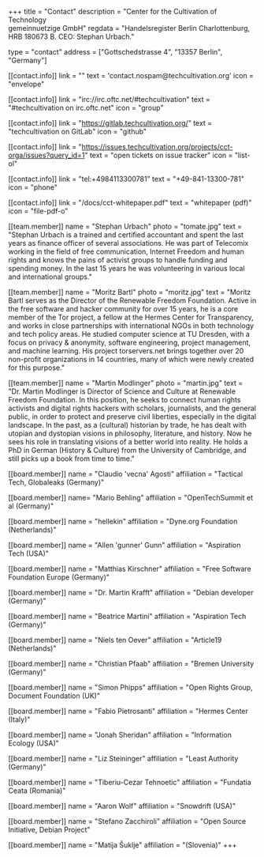 +++
title = "Contact"
description = "Center for the Cultivation of Technology<br/>gemeinnuetzige GmbH"
regdata = "Handelsregister Berlin Charlottenburg, HRB 180673 B. CEO: Stephan Urbach."

type = "contact"
address = ["Gottschedstrasse 4", "13357 Berlin", "Germany"]

[[contact.info]]
    link = ""
    text = 'contact<span class="hidden">.nospam</span>@techcultivation.org'
    icon = "envelope"

[[contact.info]]
    link = "irc://irc.oftc.net/#techcultivation"
    text = "#techcultivation on irc.oftc.net"
    icon = "group"

[[contact.info]]
    link = "https://gitlab.techcultivation.org/"
    text = "techcultivation on GitLab"
    icon = "github"

[[contact.info]]
    link = "https://issues.techcultivation.org/projects/cct-orga/issues?query_id=1"
    text = "open tickets on issue tracker"
    icon = "list-ol"

[[contact.info]]
    link = "tel:+4984113300781"
    text = "+49-841-13300-781"
    icon = "phone"

[[contact.info]]
    link = "/docs/cct-whitepaper.pdf"
    text = "whitepaper (pdf)"
    icon = "file-pdf-o"

[[team.member]]
    name = "Stephan Urbach"
    photo = "tomate.jpg"
	text = "Stephan Urbach is a trained and certified accountant and spent the last years as finance officer of several associations. He was part of Telecomix working in the field of free communication, Internet Freedom and human rights and knows the pains of activist groups to handle funding and spending money. In the last 15 years he was volunteering in various local and international groups."

[[team.member]]
    name = "Moritz Bartl"
	photo = "moritz.jpg"
    text = "Moritz Bartl serves as the Director of the Renewable Freedom Foundation. Active in the free software and hacker community for over 15 years, he is a core member of the Tor project, a fellow at the Hermes Center for Transparency, and works in close partnerships with international NGOs in both technology and tech policy areas. He studied computer science at TU Dresden, with a focus on privacy & anonymity, software engineering, project management, and machine learning. His project torservers.net brings together over 20 non-profit organizations in 14 countries, many of which were newly created for this purpose."

[[team.member]]
    name = "Martin Modlinger"
	photo = "martin.jpg"
    text = "Dr. Martin Modlinger is Director of Science and Culture at Renewable Freedom Foundation. In this position, he seeks to connect human rights activists and digital rights hackers with scholars, journalists, and the general public, in order to protect and preserve civil liberties, especially in the digital landscape. In the past, as a (cultural) historian by trade, he has dealt with utopian and dystopian visions in philosophy, literature, and history. Now he sees his role in translating visions of a better world into reality. He holds a PhD in German (History & Culture) from the University of Cambridge, and still picks up a book from time to time."

[[board.member]]
    name = "Claudio 'vecna' Agosti"
    affiliation = "Tactical Tech, Globaleaks (Germany)"

[[board.member]]
    name= "Mario Behling"
    affiliation = "OpenTechSummit et al (Germany)"

[[board.member]]
    name = "hellekin"
    affiliation = "Dyne.org Foundation (Netherlands)"

[[board.member]]
    name = "Allen 'gunner' Gunn"
    affiliation = "Aspiration Tech (USA)"

[[board.member]]
    name = "Matthias Kirschner"
    affiliation = "Free Software Foundation Europe (Germany)"

[[board.member]]
    name = "Dr. Martin Krafft"
    affiliation = "Debian developer (Germany)"

[[board.member]]
    name = "Beatrice Martini"
    affiliation = "Aspiration Tech (Germany)"

[[board.member]]
    name = "Niels ten Oever"
    affiliation = "Article19 (Netherlands)"

[[board.member]]
    name = "Christian Pfaab"
    affiliation = "Bremen University (Germany)"

[[board.member]]
    name = "Simon Phipps"
    affiliation = "Open Rights Group, Document Foundation (UK)"

[[board.member]]
    name = "Fabio Pietrosanti"
    affiliation = "Hermes Center (Italy)"

[[board.member]]
    name = "Jonah Sheridan"
    affiliation = "Information Ecology (USA)"

[[board.member]]
    name = "Liz Steininger"
    affiliation = "Least Authority (Germany)"

[[board.member]]
    name = "Tiberiu-Cezar Tehnoetic"
    affiliation = "Fundatia Ceata (Romania)"

[[board.member]]
    name = "Aaron Wolf"
    affiliation = "Snowdrift (USA)"

[[board.member]]
    name = "Stefano Zacchiroli"
    affiliation = "Open Source Initiative, Debian Project"

[[board.member]]
    name = "Matija Šuklje"
    affiliation = "(Slovenia)"
+++
